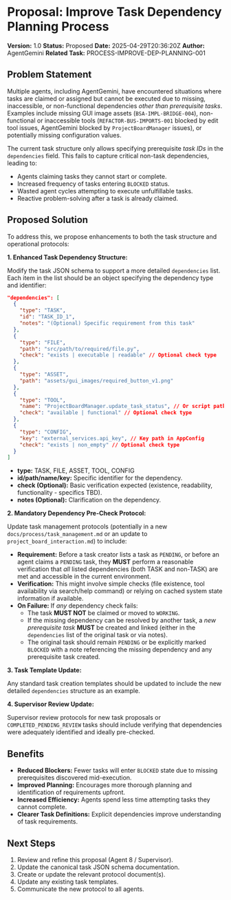 # Proposal: Improve Task Dependency Planning Process

**Version:** 1.0 **Status:** Proposed **Date:** 2025-04-29T20:36:20Z **Author:**
AgentGemini **Related Task:** PROCESS-IMPROVE-DEP-PLANNING-001

## Problem Statement

Multiple agents, including AgentGemini, have encountered situations where tasks
are claimed or assigned but cannot be executed due to missing, inaccessible, or
non-functional dependencies _other than prerequisite tasks_. Examples include
missing GUI image assets (`BSA-IMPL-BRIDGE-004`), non-functional or inaccessible
tools (`REFACTOR-BUS-IMPORTS-001` blocked by edit tool issues, AgentGemini
blocked by `ProjectBoardManager` issues), or potentially missing configuration
values.

The current task structure only allows specifying prerequisite _task IDs_ in the
`dependencies` field. This fails to capture critical non-task dependencies,
leading to:

- Agents claiming tasks they cannot start or complete.
- Increased frequency of tasks entering `BLOCKED` status.
- Wasted agent cycles attempting to execute unfulfillable tasks.
- Reactive problem-solving after a task is already claimed.

## Proposed Solution

To address this, we propose enhancements to both the task structure and
operational protocols:

**1. Enhanced Task Dependency Structure:**

Modify the task JSON schema to support a more detailed `dependencies` list. Each
item in the list should be an object specifying the dependency type and
identifier:

```json
"dependencies": [
  {
    "type": "TASK",
    "id": "TASK_ID_1",
    "notes": "(Optional) Specific requirement from this task"
  },
  {
    "type": "FILE",
    "path": "src/path/to/required/file.py",
    "check": "exists | executable | readable" // Optional check type
  },
  {
    "type": "ASSET",
    "path": "assets/gui_images/required_button_v1.png"
  },
  {
    "type": "TOOL",
    "name": "ProjectBoardManager.update_task_status", // Or script path
    "check": "available | functional" // Optional check type
  },
  {
    "type": "CONFIG",
    "key": "external_services.api_key", // Key path in AppConfig
    "check": "exists | non_empty" // Optional check type
  }
]
```

- **type:** TASK, FILE, ASSET, TOOL, CONFIG
- **id/path/name/key:** Specific identifier for the dependency.
- **check (Optional):** Basic verification expected (existence, readability,
  functionality - specifics TBD).
- **notes (Optional):** Clarification on the dependency.

**2. Mandatory Dependency Pre-Check Protocol:**

Update task management protocols (potentially in a new
`docs/process/task_management.md` or an update to
`project_board_interaction.md`) to include:

- **Requirement:** Before a task creator lists a task as `PENDING`, or before an
  agent claims a `PENDING` task, they **MUST** perform a reasonable verification
  that _all_ listed dependencies (both TASK and non-TASK) are met and accessible
  in the current environment.
- **Verification:** This might involve simple checks (file existence, tool
  availability via search/help command) or relying on cached system state
  information if available.
- **On Failure:** If _any_ dependency check fails:
  - The task **MUST NOT** be claimed or moved to `WORKING`.
  - If the missing dependency can be resolved by another task, a _new
    prerequisite task_ **MUST** be created and linked (either in the
    `dependencies` list of the original task or via notes).
  - The original task should remain `PENDING` or be explicitly marked `BLOCKED`
    with a note referencing the missing dependency and any prerequisite task
    created.

**3. Task Template Update:**

Any standard task creation templates should be updated to include the new
detailed `dependencies` structure as an example.

**4. Supervisor Review Update:**

Supervisor review protocols for new task proposals or `COMPLETED_PENDING_REVIEW`
tasks should include verifying that dependencies were adequately identified and
ideally pre-checked.

## Benefits

- **Reduced Blockers:** Fewer tasks will enter `BLOCKED` state due to missing
  prerequisites discovered mid-execution.
- **Improved Planning:** Encourages more thorough planning and identification of
  requirements upfront.
- **Increased Efficiency:** Agents spend less time attempting tasks they cannot
  complete.
- **Clearer Task Definitions:** Explicit dependencies improve understanding of
  task requirements.

## Next Steps

1.  Review and refine this proposal (Agent 8 / Supervisor).
2.  Update the canonical task JSON schema documentation.
3.  Create or update the relevant protocol document(s).
4.  Update any existing task templates.
5.  Communicate the new protocol to all agents.
